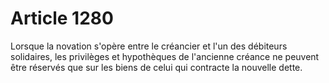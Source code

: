 # Article 1280

Lorsque la novation s'opère entre le créancier et l'un des débiteurs solidaires, les privilèges et hypothèques de l'ancienne créance ne peuvent être réservés que sur les biens de celui qui contracte la nouvelle dette.